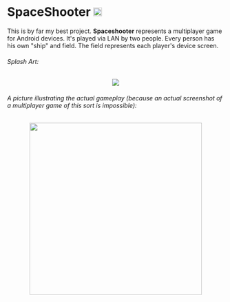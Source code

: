 # SpaceShooter <img src="http://i.imgur.com/em8F2oy.png" width="20" height = "20"> 
This is by far my best project. **Spaceshooter** represents a multiplayer game for 
Android devices. It's played via LAN by two people. Every person has his own "ship" and field. The field represents each player's device screen.

###### Splash Art:
<p align="center">
  <img src = "http://i.imgur.com/nrXV6yF.png"/>
</p>

###### A picture illustrating the actual gameplay (because an actual screenshot of a multiplayer game of this sort is impossible):
<p align ="center">
  <img src="http://i.imgur.com/xfEUVa0.png" width = "400" height = "400">
</p>
